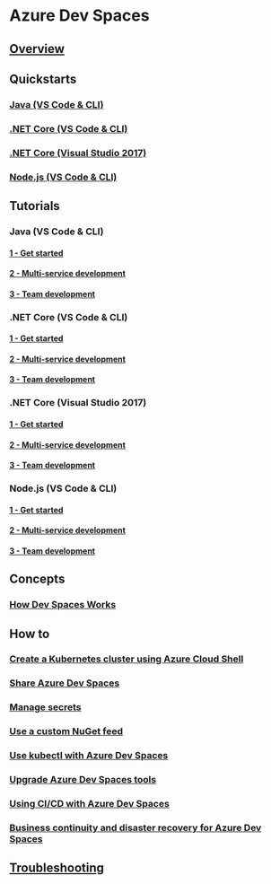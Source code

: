 # Azure Dev Spaces
## [Overview](index.yml)

## Quickstarts
### [Java (VS Code & CLI)](quickstart-java.md)
### [.NET Core (VS Code & CLI)](quickstart-netcore.md)
### [.NET Core (Visual Studio 2017)](quickstart-netcore-visualstudio.md)
### [Node.js (VS Code & CLI)](quickstart-nodejs.md)

## Tutorials
### Java (VS Code & CLI)
#### [1 - Get started](get-started-java.md)
#### [2 - Multi-service development](multi-service-java.md)
#### [3 - Team development](team-development-java.md)
### .NET Core (VS Code & CLI)
#### [1 - Get started](get-started-netcore.md)
#### [2 - Multi-service development](multi-service-netcore.md)
#### [3 - Team development](team-development-netcore.md)
### .NET Core (Visual Studio 2017)
#### [1 - Get started](get-started-netcore-visualstudio.md)
#### [2 - Multi-service development](multi-service-netcore-visualstudio.md)
#### [3 - Team development](team-development-netcore-visualstudio.md)
### Node.js (VS Code & CLI)
#### [1 - Get started](get-started-nodejs.md)
#### [2 - Multi-service development](multi-service-nodejs.md)
#### [3 - Team development](team-development-nodejs.md)

## Concepts
### [How Dev Spaces Works](how-dev-spaces-works.md)

## How to
### [Create a Kubernetes cluster using Azure Cloud Shell](how-to/create-cluster-cloud-shell.md)
### [Share Azure Dev Spaces](how-to/share-dev-spaces.md)
### [Manage secrets](how-to/manage-secrets.md)
### [Use a custom NuGet feed](how-to/use-custom-nuget-feed.md)
### [Use kubectl with Azure Dev Spaces](how-to/use-kubectl-with-azure-dev-spaces.md)
### [Upgrade Azure Dev Spaces tools](how-to/upgrade-tools.md)
### [Using CI/CD with Azure Dev Spaces](how-to/setup-cicd.md)
### [Business continuity and disaster recovery for Azure Dev Spaces](how-to/dev-spaces-business-continuity.md)

## [Troubleshooting](troubleshooting.md)

